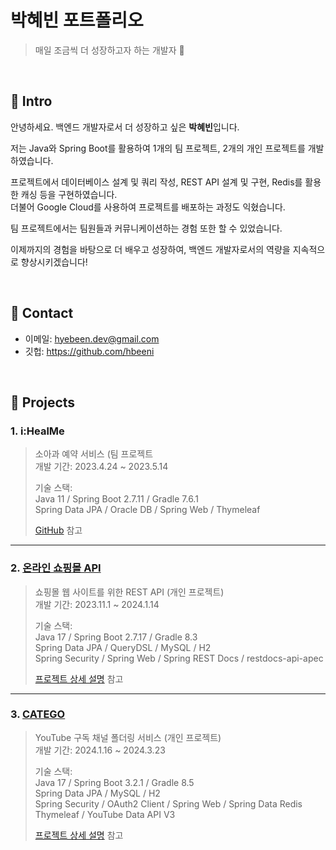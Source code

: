 # 박혜빈 포트폴리오
> 매일 조금씩 더 성장하고자 하는 개발자 :seedling:

</br>

## :pushpin: Intro
안녕하세요. 백엔드 개발자로서 더 성장하고 싶은 **박혜빈**입니다.

저는 Java와 Spring Boot를 활용하여 1개의 팀 프로젝트, 2개의 개인 프로젝트를 개발하였습니다.

프로젝트에서 데이터베이스 설계 및 쿼리 작성, REST API 설계 및 구현, Redis를 활용한 캐싱 등을 구현하였습니다.  
더불어 Google Cloud를 사용하여 프로젝트를 배포하는 과정도 익혔습니다.

팀 프로젝트에서는 팀원들과 커뮤니케이션하는 경험 또한 할 수 있었습니다.

이제까지의 경험을 바탕으로 더 배우고 성장하여, 백엔드 개발자로서의 역량을 지속적으로 향상시키겠습니다!

</br>

## :pushpin: Contact
- 이메일: hyebeen.dev@gmail.com
- 깃헙: https://github.com/hbeeni

</br>

## :pushpin: Projects
### 1. i:HealMe
>소아과 예약 서비스 (팀 프로젝트  
>개발 기간: 2023.4.24 ~ 2023.5.14  
>  
>기술 스택:  
>Java 11 / Spring Boot 2.7.11 / Gradle 7.6.1  
>Spring Data JPA / Oracle DB / Spring Web / Thymeleaf  
>  
>[GitHub](https://github.com/hbeeni/iHealMe) 참고

---

### 2. [온라인 쇼핑몰 API](http://onlinestoreapi.kro.kr)
>쇼핑몰 웹 사이트를 위한 REST API (개인 프로젝트)  
>개발 기간: 2023.11.1 ~ 2024.1.14  
>  
>기술 스택:  
>Java 17 / Spring Boot 2.7.17 / Gradle 8.3  
>Spring Data JPA / QueryDSL / MySQL / H2  
>Spring Security / Spring Web / Spring REST Docs / restdocs-api-apec  
>  
>[프로젝트 상세 설명](https://github.com/hbeeni/online-store) 참고

---

### 3. [CATEGO](https://catego.kro.kr)
>YouTube 구독 채널 폴더링 서비스 (개인 프로젝트)  
>개발 기간: 2024.1.16 ~ 2024.3.23  
>  
>기술 스택:  
>Java 17 / Spring Boot 3.2.1 / Gradle 8.5  
>Spring Data JPA / MySQL / H2  
>Spring Security / OAuth2 Client / Spring Web / Spring Data Redis  
>Thymeleaf / YouTube Data API V3  
>  
>[프로젝트 상세 설명](https://github.com/hbeeni/catego) 참고
